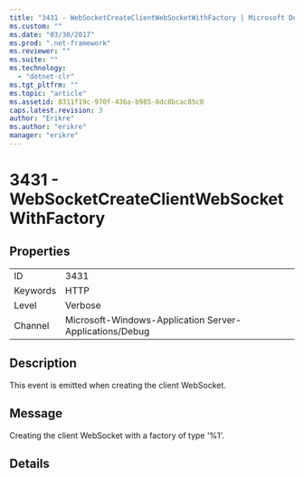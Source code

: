 ```yaml
---
title: "3431 - WebSocketCreateClientWebSocketWithFactory | Microsoft Docs"
ms.custom: ""
ms.date: "03/30/2017"
ms.prod: ".net-framework"
ms.reviewer: ""
ms.suite: ""
ms.technology: 
  - "dotnet-clr"
ms.tgt_pltfrm: ""
ms.topic: "article"
ms.assetid: 8311f19c-970f-436a-b985-0dc8bcac85c0
caps.latest.revision: 3
author: "Erikre"
ms.author: "erikre"
manager: "erikre"
---
```

# 3431 - WebSocketCreateClientWebSocketWithFactory
## Properties  
  
|||  
|-|-|  
|ID|3431|  
|Keywords|HTTP|  
|Level|Verbose|  
|Channel|Microsoft-Windows-Application Server-Applications/Debug|  
  
## Description  
 This event is emitted when creating the client WebSocket.  
  
## Message  
 Creating the client WebSocket with a factory of type '%1'.  
  
## Details
